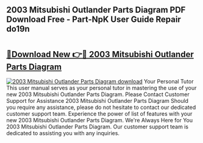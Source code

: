 ## 2003 Mitsubishi Outlander Parts Diagram PDF Download Free - Part-NpK User Guide Repair do19n

# <h2><a href="http://dft5x6n.blite.top/?on=2003+Mitsubishi+Outlander+Parts+Diagram">🔗Download New 👉🔴 2003 Mitsubishi Outlander Parts Diagram</a></h2>

[![2003 Mitsubishi Outlander Parts Diagram download](https://i.imgur.com/lujVjoI.png)](http://dft5x6n.blite.top/?on=2003+Mitsubishi+Outlander+Parts+Diagram)
Your Personal Tutor This user manual serves as your personal tutor in mastering the use of your new 2003 Mitsubishi Outlander Parts Diagram. Please Contact Customer Support for Assistance 2003 Mitsubishi Outlander Parts Diagram Should you require any assistance, please do not hesitate to contact our dedicated customer support team. Experience the power of list of features with your new 2003 Mitsubishi Outlander Parts Diagram. We're Always Here for You 2003 Mitsubishi Outlander Parts Diagram. Our customer support team is dedicated to assisting you with any inquiries.
